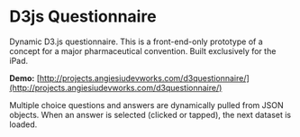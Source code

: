 # D3js Questionnaire

Dynamic D3.js questionnaire. This is a front-end-only prototype of a concept for a major pharmaceutical convention. Built exclusively for the iPad.

**Demo:** [http://projects.angiesiudevworks.com/d3questionnaire/](http://projects.angiesiudevworks.com/d3questionnaire/)

Multiple choice questions and answers are dynamically pulled from JSON objects. When an answer is selected (clicked or tapped), the next dataset is loaded. 
